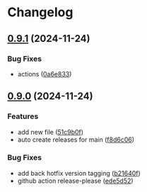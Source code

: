 # Changelog

## [0.9.1](https://github.com/tpeacock19/tagging-test/compare/v0.9.0...v0.9.1) (2024-11-24)


### Bug Fixes

* actions ([0a6e833](https://github.com/tpeacock19/tagging-test/commit/0a6e8339dc118314ff50648ce8a9cc7238080309))

## [0.9.0](https://github.com/tpeacock19/tagging-test/compare/v0.8.0...v0.9.0) (2024-11-24)


### Features

* add new file ([51c9b0f](https://github.com/tpeacock19/tagging-test/commit/51c9b0f4b7eb19bb8cfa5bd800b214215f39a664))
* auto create releases for main ([f8d6c06](https://github.com/tpeacock19/tagging-test/commit/f8d6c063dc8edbcdd3fa083a928ef3aec22806ac))


### Bug Fixes

* add back hotfix version tagging ([b21640f](https://github.com/tpeacock19/tagging-test/commit/b21640f3b833ec687df6227cfda9f8c527419a2f))
* github action release-please ([ede5d52](https://github.com/tpeacock19/tagging-test/commit/ede5d529df45598291a4dc433e8239b1ce843630))
